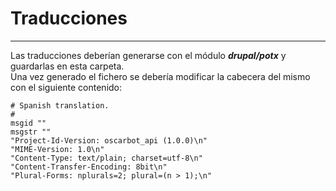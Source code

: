 # Traducciones
---

Las traducciones deberían generarse con el módulo ***drupal/potx***
y guardarlas en esta carpeta.  
Una vez generado el fichero se debería modificar la cabecera del mismo con
el siguiente contenido:

```
# Spanish translation.
#
msgid ""
msgstr ""
"Project-Id-Version: oscarbot_api (1.0.0)\n"
"MIME-Version: 1.0\n"
"Content-Type: text/plain; charset=utf-8\n"
"Content-Transfer-Encoding: 8bit\n"
"Plural-Forms: nplurals=2; plural=(n > 1);\n"
```